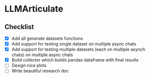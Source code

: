 # LLMArticulate

## Checklist 

- [x] Add all generate datasets functions
- [x] Add support for testing single dataset on multiple async chats
- [x] Add support for testing multiple datasets (each on multiple asynch chats) on multiple async chats
- [x] Build collector which builds pandas dataframe with final results
- [ ] Design nice plots 
- [ ] Write beautiful research doc